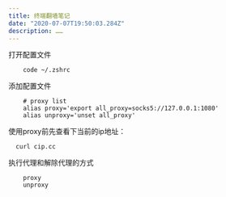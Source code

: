 ```yaml
---
title: 终端翻墙笔记
date: "2020-07-07T19:50:03.284Z"
description: ……
---
```

打开配置文件
```shell script
    code ~/.zshrc 
```
添加配置文件
```shell script
    # proxy list
    alias proxy='export all_proxy=socks5://127.0.0.1:1080'
    alias unproxy='unset all_proxy'
```
使用proxy前先查看下当前的ip地址：
```shell script
  curl cip.cc
```
执行代理和解除代理的方式
```shell script
    proxy
    unproxy
```

